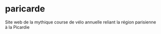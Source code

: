 # paricarde
Site web de la mythique course de vélo annuelle reliant la région parisienne à la Picardie
